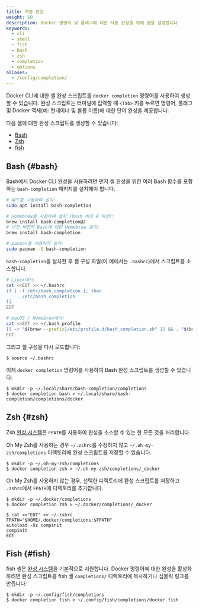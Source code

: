 ```yaml
---
title: 자동 완성
weight: 10
description: Docker 명령어 및 플래그에 대한 자동 완성을 위해 셸을 설정합니다
keywords:
  - cli
  - shell
  - fish
  - bash
  - zsh
  - completion
  - options
aliases:
  - /config/completion/
---
```


Docker CLI에 대한 셸 완성 스크립트를 `docker completion` 명령어를 사용하여 생성할 수 있습니다. 완성 스크립트는 터미널에 입력할 때 `<Tab>` 키를 누르면 명령어, 플래그 및 Docker 객체(예: 컨테이너 및 볼륨 이름)에 대한 단어 완성을 제공합니다.

다음 셸에 대한 완성 스크립트를 생성할 수 있습니다:

- [Bash](#bash)
- [Zsh](#zsh)
- [fish](#fish)

## Bash {#bash}

Bash에서 Docker CLI 완성을 사용하려면 먼저 셸 완성을 위한 여러 Bash 함수를 포함하는 `bash-completion` 패키지를 설치해야 합니다.

```bash
# APT를 사용하여 설치:
sudo apt install bash-completion

# Homebrew를 사용하여 설치 (Bash 버전 4 이상):
brew install bash-completion@2
# 이전 버전의 Bash에 대한 Homebrew 설치:
brew install bash-completion

# pacman을 사용하여 설치:
sudo pacman -S bash-completion
```

`bash-completion`을 설치한 후 셸 구성 파일(이 예에서는 `.bashrc`)에서 스크립트를 소스합니다.

```bash
# Linux에서:
cat <<EOT >> ~/.bashrc
if [ -f /etc/bash_completion ]; then
    . /etc/bash_completion
fi
EOT

# macOS / Homebrew에서:
cat <<EOT >> ~/.bash_profile
[[ -r "$(brew --prefix)/etc/profile.d/bash_completion.sh" ]] && . "$(brew --prefix)/etc/profile.d/bash_completion.sh"
EOT
```

그리고 셸 구성을 다시 로드합니다:

```console
$ source ~/.bashrc
```

이제 `docker completion` 명령어를 사용하여 Bash 완성 스크립트를 생성할 수 있습니다:

```console
$ mkdir -p ~/.local/share/bash-completion/completions
$ docker completion bash > ~/.local/share/bash-completion/completions/docker
```

## Zsh {#zsh}

Zsh [완성 시스템](http://zsh.sourceforge.net/Doc/Release/Completion-System.html)은 `FPATH`를 사용하여 완성을 소스할 수 있는 한 모든 것을 처리합니다.

Oh My Zsh를 사용하는 경우 `~/.zshrc`를 수정하지 않고 `~/.oh-my-zsh/completions` 디렉토리에 완성 스크립트를 저장할 수 있습니다.

```console
$ mkdir -p ~/.oh-my-zsh/completions
$ docker completion zsh > ~/.oh-my-zsh/completions/_docker
```

Oh My Zsh를 사용하지 않는 경우, 선택한 디렉토리에 완성 스크립트를 저장하고 `.zshrc`에서 `FPATH`에 디렉토리를 추가합니다.

```console
$ mkdir -p ~/.docker/completions
$ docker completion zsh > ~/.docker/completions/_docker
```

```console
$ cat <<"EOT" >> ~/.zshrc
FPATH="$HOME/.docker/completions:$FPATH"
autoload -Uz compinit
compinit
EOT
```

## Fish {#fish}

fish 셸은 [완성 시스템](https://fishshell.com/docs/current/#tab-completion)을 기본적으로 지원합니다.
Docker 명령어에 대한 완성을 활성화하려면 완성 스크립트를 fish 셸 `completions/` 디렉토리에 복사하거나 심볼릭 링크를 만듭니다:

```console
$ mkdir -p ~/.config/fish/completions
$ docker completion fish > ~/.config/fish/completions/docker.fish
```
